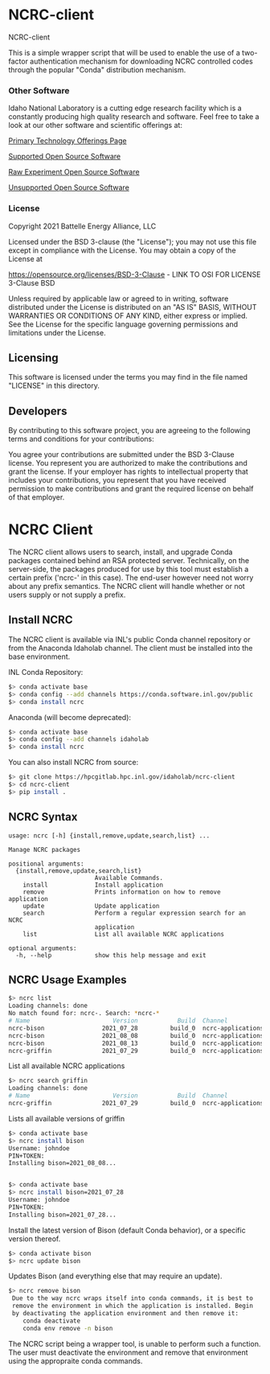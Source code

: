 # NCRC-client
NCRC-client

This is a simple wrapper script that will be used to enable the use of a two-factor authentication mechanism for downloading NCRC controlled codes through the popular "Conda" distribution mechanism.


### Other Software
Idaho National Laboratory is a cutting edge research facility which is a constantly producing high quality research and software. Feel free to take a look at our other software and scientific offerings at:

[Primary Technology Offerings Page](https://www.inl.gov/inl-initiatives/technology-deployment)

[Supported Open Source Software](https://github.com/idaholab)

[Raw Experiment Open Source Software](https://github.com/IdahoLabResearch)

[Unsupported Open Source Software](https://github.com/IdahoLabCuttingBoard)

### License

Copyright 2021 Battelle Energy Alliance, LLC

Licensed under the BSD 3-clause (the "License");
you may not use this file except in compliance with the License.
You may obtain a copy of the License at

  https://opensource.org/licenses/BSD-3-Clause - LINK TO OSI FOR LICENSE 3-Clause BSD

Unless required by applicable law or agreed to in writing, software
distributed under the License is distributed on an "AS IS" BASIS,
WITHOUT WARRANTIES OR CONDITIONS OF ANY KIND, either express or implied.
See the License for the specific language governing permissions and
limitations under the License.


Licensing
-----
This software is licensed under the terms you may find in the file named "LICENSE" in this directory.


Developers
-----
By contributing to this software project, you are agreeing to the following terms and conditions for your contributions:

You agree your contributions are submitted under the BSD 3-Clause license. You represent you are authorized to make the contributions and grant the license. If your employer has rights to intellectual property that includes your contributions, you represent that you have received permission to make contributions and grant the required license on behalf of that employer.


# NCRC Client

The NCRC client allows users to search, install, and upgrade Conda packages contained behind an RSA protected server. Technically, on the server-side, the packages produced for use by this tool must establish a certain prefix ('ncrc-' in this case). The end-user however need not worry about any prefix semantics. The NCRC client will handle whether or not users supply or not supply a prefix.

## Install NCRC

The NCRC client is available via INL's public Conda channel repository or from the Anaconda Idaholab channel. The client must be installed into the base environment.

INL Conda Repository:
```bash
$> conda activate base
$> conda config --add channels https://conda.software.inl.gov/public
$> conda install ncrc
```

Anaconda (will become deprecated):
```bash
$> conda activate base
$> conda config --add channels idaholab
$> conda install ncrc
```

You can also install NCRC from source:

```bash
$> git clone https://hpcgitlab.hpc.inl.gov/idaholab/ncrc-client
$> cd ncrc-client
$> pip install .
```

## NCRC Syntax

```pre
usage: ncrc [-h] {install,remove,update,search,list} ...

Manage NCRC packages

positional arguments:
  {install,remove,update,search,list}
                        Available Commands.
    install             Install application
    remove              Prints information on how to remove application
    update              Update application
    search              Perform a regular expression search for an NCRC
                        application
    list                List all available NCRC applications

optional arguments:
  -h, --help            show this help message and exit
```

## NCRC Usage Examples

```bash
$> ncrc list
Loading channels: done
No match found for: ncrc-. Search: *ncrc-*
# Name                       Version           Build  Channel
ncrc-bison                2021_07_28         build_0  ncrc-applications
ncrc-bison                2021_08_08         build_0  ncrc-applications
ncrc-bison                2021_08_13         build_0  ncrc-applications
ncrc-griffin              2021_07_29         build_0  ncrc-applications
```
List all available NCRC applications

```bash
$> ncrc search griffin
Loading channels: done
# Name                       Version           Build  Channel
ncrc-griffin              2021_07_29         build_0  ncrc-applications
```
Lists all available versions of griffin

```bash
$> conda activate base
$> ncrc install bison
Username: johndoe
PIN+TOKEN: 
Installing bison=2021_08_08...


$> conda activate base
$> ncrc install bison=2021_07_28
Username: johndoe
PIN+TOKEN: 
Installing bison=2021_07_28...
```
Install the latest version of Bison (default Conda behavior), or a specific version thereof.

```bash
$> conda activate bison
$> ncrc update bison
```
Updates Bison (and everything else that may require an update).

```bash
$> ncrc remove bison
 Due to the way ncrc wraps itself into conda commands, it is best to
 remove the environment in which the application is installed. Begin
 by deactivating the application environment and then remove it:
	conda deactivate
	conda env remove -n bison
```
The NCRC script being a wrapper tool, is unable to perform such a function. The user must deactivate the environment and remove that environment using the appropraite conda commands.
